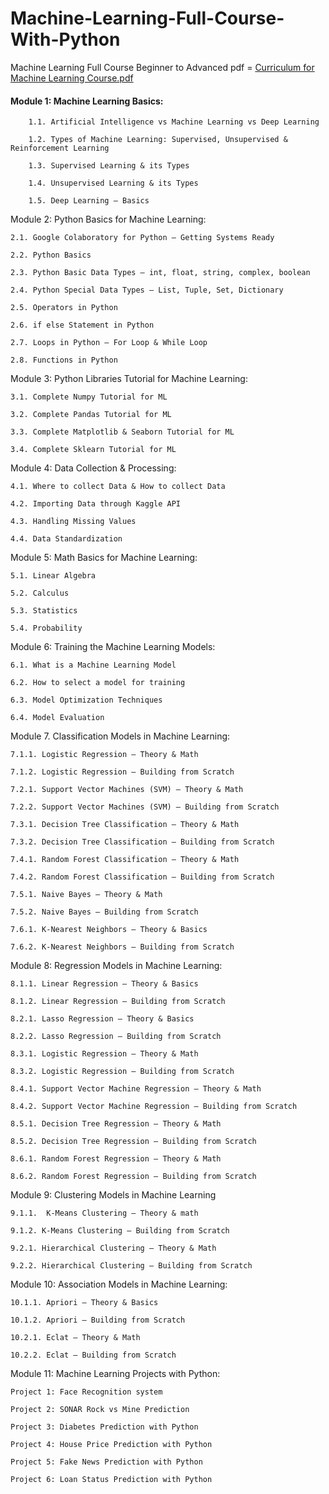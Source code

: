 # Machine-Learning-Full-Course-With-Python
Machine Learning Full Course Beginner to Advanced pdf = [Curriculum for Machine Learning Course.pdf](https://github.com/hamidhosen42/Machine-Learning-Full-Course-With-Python/files/7686904/Curriculum.for.Machine.Learning.Course.pdf)


#### Module 1: Machine Learning Basics:

        1.1. Artificial Intelligence vs Machine Learning vs Deep Learning
	
        1.2. Types of Machine Learning: Supervised, Unsupervised & Reinforcement Learning
	
        1.3. Supervised Learning & its Types
	
        1.4. Unsupervised Learning & its Types
	
        1.5. Deep Learning – Basics

Module 2: Python Basics for Machine Learning:

	2.1. Google Colaboratory for Python – Getting Systems Ready
	
	2.2. Python Basics
	
	2.3. Python Basic Data Types – int, float, string, complex, boolean
	
	2.4. Python Special Data Types – List, Tuple, Set, Dictionary 
	
	2.5. Operators in Python
	
	2.6. if else Statement in Python
	
	2.7. Loops in Python – For Loop & While Loop
	
	2.8. Functions in Python
  
Module 3: Python Libraries Tutorial for Machine Learning:

	3.1. Complete Numpy Tutorial for ML
	
	3.2. Complete Pandas Tutorial for ML
	
	3.3. Complete Matplotlib & Seaborn Tutorial for ML
	
	3.4. Complete Sklearn Tutorial for ML

Module 4: Data Collection & Processing:

	4.1. Where to collect Data & How to collect Data
	
	4.2. Importing Data through Kaggle API
	
	4.3. Handling Missing Values
	
	4.4. Data Standardization
  
Module 5: Math Basics for Machine Learning:

	5.1. Linear Algebra
	
	5.2. Calculus
	
	5.3. Statistics
	
	5.4. Probability
  
Module 6: Training the Machine Learning Models:

	6.1. What is a Machine Learning Model
	
	6.2. How to select a model for training
	
	6.3. Model Optimization Techniques
	
	6.4. Model Evaluation
  
Module 7. Classification Models in Machine Learning:

	7.1.1. Logistic Regression – Theory & Math
	
	7.1.2. Logistic Regression – Building from Scratch
	
	7.2.1. Support Vector Machines (SVM) – Theory & Math
	
	7.2.2. Support Vector Machines (SVM) – Building from Scratch
	
	7.3.1. Decision Tree Classification – Theory & Math
	
	7.3.2. Decision Tree Classification – Building from Scratch
	
	7.4.1. Random Forest Classification – Theory & Math
	
	7.4.2. Random Forest Classification – Building from Scratch
	
	7.5.1. Naive Bayes – Theory & Math
	
	7.5.2. Naive Bayes – Building from Scratch
	
	7.6.1. K-Nearest Neighbors – Theory & Basics
	
	7.6.2. K-Nearest Neighbors – Building from Scratch

Module 8: Regression Models in Machine Learning:

	8.1.1. Linear Regression – Theory & Basics
	
	8.1.2. Linear Regression – Building from Scratch
	
	8.2.1. Lasso Regression – Theory & Basics
	
	8.2.2. Lasso Regression – Building from Scratch
	
	8.3.1. Logistic Regression – Theory & Math
	
	8.3.2. Logistic Regression – Building from Scratch
	
	8.4.1. Support Vector Machine Regression – Theory & Math
	
	8.4.2. Support Vector Machine Regression – Building from Scratch
	
	8.5.1. Decision Tree Regression – Theory & Math
	
	8.5.2. Decision Tree Regression – Building from Scratch
	
	8.6.1. Random Forest Regression – Theory & Math
	
	8.6.2. Random Forest Regression – Building from Scratch
  
Module 9: Clustering Models in Machine Learning

	9.1.1.  K-Means Clustering – Theory & math
	
	9.1.2. K-Means Clustering – Building from Scratch
	
	9.2.1. Hierarchical Clustering – Theory & Math
	
	9.2.2. Hierarchical Clustering – Building from Scratch
  
Module 10: Association Models in Machine Learning:

	10.1.1. Apriori – Theory & Basics
	
	10.1.2. Apriori – Building from Scratch
	
	10.2.1. Eclat – Theory & Math
	
	10.2.2. Eclat – Building from Scratch
  
Module 11: Machine Learning Projects with Python:

	Project 1: Face Recognition system 
	
	Project 2: SONAR Rock vs Mine Prediction
	
	Project 3: Diabetes Prediction with Python
	
	Project 4: House Price Prediction with Python
	
	Project 5: Fake News Prediction with Python
	
	Project 6: Loan Status Prediction with Python


